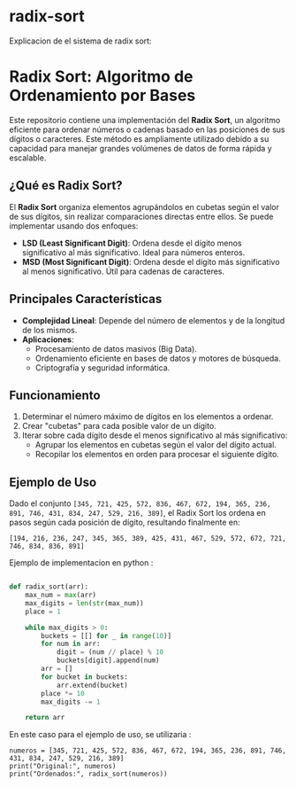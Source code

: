 # radix-sort


Explicacion de el sistema de radix sort:

# Radix Sort: Algoritmo de Ordenamiento por Bases

Este repositorio contiene una implementación del **Radix Sort**, un algoritmo eficiente para ordenar números o cadenas basado en las posiciones de sus dígitos o caracteres. Este método es ampliamente utilizado debido a su capacidad para manejar grandes volúmenes de datos de forma rápida y escalable.

## ¿Qué es Radix Sort?

El **Radix Sort** organiza elementos agrupándolos en cubetas según el valor de sus dígitos, sin realizar comparaciones directas entre ellos. Se puede implementar usando dos enfoques:
- **LSD (Least Significant Digit)**: Ordena desde el dígito menos significativo al más significativo. Ideal para números enteros.
- **MSD (Most Significant Digit)**: Ordena desde el dígito más significativo al menos significativo. Útil para cadenas de caracteres.

## Principales Características

- **Complejidad Lineal**: Depende del número de elementos y de la longitud de los mismos.
- **Aplicaciones**:
  - Procesamiento de datos masivos (Big Data).
  - Ordenamiento eficiente en bases de datos y motores de búsqueda.
  - Criptografía y seguridad informática.

## Funcionamiento

1. Determinar el número máximo de dígitos en los elementos a ordenar.
2. Crear "cubetas" para cada posible valor de un dígito.
3. Iterar sobre cada dígito desde el menos significativo al más significativo:
   - Agrupar los elementos en cubetas según el valor del dígito actual.
   - Recopilar los elementos en orden para procesar el siguiente dígito.

## Ejemplo de Uso

Dado el conjunto `[345, 721, 425, 572, 836, 467, 672, 194, 365, 236, 891, 746, 431, 834, 247, 529, 216, 389]`, el Radix Sort los ordena en pasos según cada posición de dígito, resultando finalmente en:

```plaintext
[194, 216, 236, 247, 345, 365, 389, 425, 431, 467, 529, 572, 672, 721, 746, 834, 836, 891]

```

Ejemplo de implementacion en python : 

```python

def radix_sort(arr):
    max_num = max(arr)
    max_digits = len(str(max_num))
    place = 1

    while max_digits > 0:
        buckets = [[] for _ in range(10)]
        for num in arr:
            digit = (num // place) % 10
            buckets[digit].append(num)
        arr = []
        for bucket in buckets:
            arr.extend(bucket)
        place *= 10
        max_digits -= 1

    return arr


```
En este caso para el ejemplo de uso, se utilizaria :

```
numeros = [345, 721, 425, 572, 836, 467, 672, 194, 365, 236, 891, 746, 431, 834, 247, 529, 216, 389]
print("Original:", numeros)
print("Ordenados:", radix_sort(numeros))


